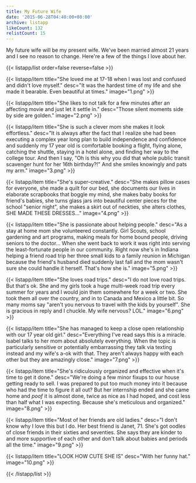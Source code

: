 ```yaml
---
title: My Future Wife
date: '2015-06-28T04:40:00+00:00'
archive: listapp
likeCount: 132
relistCount: 15
---
```


My future wife will be my present wife. We've been married almost 21 years and I see no reason to change. Here're a few of the things I love about her.

<!--more-->

{{< listapp/list order=false reverse=false >}}

   {{< listapp/item title="She loved me at 17-18 when I was lost and confused and didn't love myself."
      desc="It was the hardest time of my life and she made it bearable. Even beautiful at times."
      image="1.png" >}}

   {{< listapp/item title="She likes to not talk for a few minutes after an affecting movie and just let it settle in."
      desc="Those silent moments side by side are golden."
      image="2.png" >}}

   {{< listapp/item title="She is such a clever mom she makes it look effortless."
      desc="It is always after the fact that I realize she had been executing a complex year long plan to build independence and confidence and suddenly my 17 year old is comfortable booking a flight, flying alone, catching the shuttle, staying in a hotel alone, and finding her way to the college tour. And then I say, \"Oh is this why you did that whole public transit scavenger hunt for her 16th birthday?!\" And she smiles knowingly and pats my arm."
      image="3.png" >}}

   {{< listapp/item title="She's super-creative."
      desc="She makes pillow cases for everyone, she made a quilt for our bed, she documents our lives in elaborate scrapbooks that boggle my mind, she makes baby books for friend's babies, she turns glass jars into beautiful center pieces for the school \"senior night\", she makes a skirt out of neckties, she alters clothes, SHE MADE THESE DRESSES..."
      image="4.png" >}}

   {{< listapp/item title="She is passionate about helping people."
      desc="As a stay at home mom she volunteered constantly. Girl Scouts, school gardening and art programs, making meals for home bound people, driving seniors to the doctor… When she went back to work it was right into serving the least-fortunate people in our community. Right now she's in Indiana helping a friend road trip her three small kids to a family reunion in Michigan because the friend's husband died suddenly last fall and the mom wasn't sure she could handle it herself. That's how she is."
      image="5.png" >}}

   {{< listapp/item title="She loves road trips."
      desc="I do not love road trips. But that's ok. She and my girls took a huge multi-week road trip every summer for years and I would join them somewhere for a week or two. She took them all over the country, and in to Canada and Mexico a little bit. So many moms say \"aren't you nervous to travel with the kids by yourself\". She is gracious in reply and I chuckle. My wife nervous? LOL."
      image="6.png" >}}

   {{< listapp/item title="She has managed to keep a close open relationship with our 17 year old girl."
      desc="Everything I've read says this is a miracle. Isabel talks to her mom about absolutely everything. When the topic is particularly sensitive or potentially embarrassing they talk via texting instead and my wife's a-ok with that. They aren't always happy with each other but they are amazingly close."
      image="7.png" >}}

   {{< listapp/item title="She's ridiculously organized and effective when it's time to get it done."
      desc="We're doing a few minor fixups to our house getting ready to sell. I was prepared to put too much money into it because who had the time to figure it all out? But her internship ended and she came home and *poof* it is almost done, twice as nice as I had hoped, and cost less than half what I was expecting. Because she's meticulous and organized."
      image="8.png" >}}

   {{< listapp/item title="Most of her friends are old ladies."
      desc="I don't know why I love this but I do. Her best friend is Janet, 71. She's got oodles of close friends in their sixties and seventies. She says they are kinder to and more supportive of each other and don't talk about babies and periods all the time."
      image="9.png" >}}

   {{< listapp/item title="LOOK HOW CUTE SHE IS"
      desc="With her funny hat."
      image="10.png" >}}

{{< /listapp/list >}}
